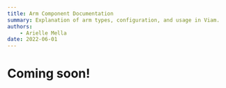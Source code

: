 ```yaml
---
title: Arm Component Documentation
summary: Explanation of arm types, configuration, and usage in Viam.
authors:
    - Arielle Mella
date: 2022-06-01 
---
```

# Coming soon!